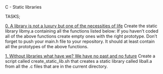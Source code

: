 C - Static libraries

TASKS;

[0. A library is not a luxury but one of the necessities of life](libmy.a)
Create the static library libmy.a containing all the functions listed below:
If you haven’t coded all of the above functions create empty ones with the right prototype.
Don’t forget to push your main.h file to your repository. It should at least contain all the prototypes of the above functions.

[1. Without libraries what have we? We have no past and no future](create_static_lib.sh)
Create a script called create_static_lib.sh that creates a static library called liball.a from all the .c files that are in the current directory.
